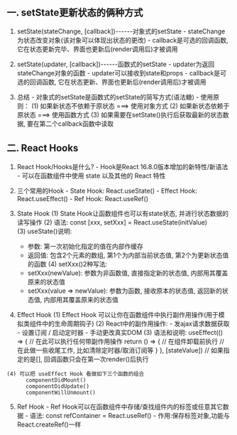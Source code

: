 ## 一. setState更新状态的俩种方式
  1. setState(stateChange, [callback])------对象式的setState
    - stateChange为状态改变对象(该对象可以体现出状态的更改)
    - callback是可选的回调函数, 它在状态更新完毕、界面也更新后(render调用后)才被调用
  
  2. setState(updater, [callback])------函数式的setState
    - updater为返回stateChange对象的函数
    - updater可以接收到state和props
    - callback是可选的回调函数, 它在状态更新、界面也更新后(render调用后)才被调用
  
  3. 总结
    - 对象式的setState是函数式的setState的简写方式(语法糖)
    - 使用原则： (1) 如果新状态不依赖于原状态 ===> 使用对象方式
                (2) 如果新状态依赖于原状态 ===> 使用函数方式
                (3) 如果需要在setState()执行后获取最新的状态数据, 要在第二个callback函数中读取

## 二. React Hooks
  1. React Hook/Hooks是什么?
    - Hook是React 16.8.0版本增加的新特性/新语法
    - 可以在函数组件中使用 state 以及其他的 React 特性

  2. 三个常用的Hook
    - State Hook: React.useState()
    - Effect Hook: React.useEffect()
    - Ref Hook: React.useRef()
  
  3. State Hook
    (1) State Hook让函数组件也可以有state状态, 并进行状态数据的读写操作
    (2) 语法: const [xxx, setXxx] = React.useState(initValue)  
    (3) useState()说明:
        - 参数: 第一次初始化指定的值在内部作缓存
        - 返回值: 包含2个元素的数组, 第1个为内部当前状态值, 第2个为更新状态值的函数
    (4) setXxx()2种写法:
        - setXxx(newValue): 参数为非函数值, 直接指定新的状态值, 内部用其覆盖原来的状态值
        - setXxx(value => newValue): 参数为函数, 接收原本的状态值, 返回新的状态值, 内部用其覆盖原来的状态值
  
  4. Effect Hook
    (1) Effect Hook 可以让你在函数组件中执行副作用操作(用于模拟类组件中的生命周期钩子)
    (2) React中的副作用操作:
          - 发ajax请求数据获取
          - 设置订阅 / 启动定时器
          - 手动更改真实DOM
    (3) 语法和说明: 
          useEffect(() => { 
            // 在此可以执行任何带副作用操作
            return () => { // 在组件卸载前执行
              // 在此做一些收尾工作, 比如清除定时器/取消订阅等
            }
          }, [stateValue]) // 如果指定的是[], 回调函数只会在第一次render()后执行
        
    (4) 可以把 useEffect Hook 看做如下三个函数的组合
          componentDidMount()
          componentDidUpdate()
          componentWillUnmount()

  5. Ref Hook
    - Ref Hook可以在函数组件中存储/查找组件内的标签或任意其它数据
    - 语法: const refContainer = React.useRef()
    - 作用:保存标签对象,功能与React.createRef()一样
